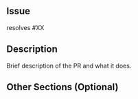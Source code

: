 ## Issue
resolves #XX

## Description

Brief description of the PR and what it does.

## Other Sections (Optional)
